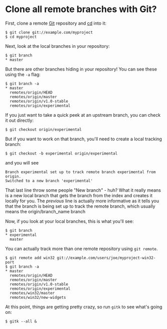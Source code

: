 # Clone all remote branches with Git?

First, clone a remote [Git](http://en.wikipedia.org/wiki/Git_%28software%29) repository and [cd](http://en.wikipedia.org/wiki/Cd_%28command%29) into it:

    $ git clone git://example.com/myproject
    $ cd myproject
    

Next, look at the local branches in your repository:

    $ git branch
    * master
    

But there are other branches hiding in your repository! You can see these using the `-a` flag:

    $ git branch -a
    * master
      remotes/origin/HEAD
      remotes/origin/master
      remotes/origin/v1.0-stable
      remotes/origin/experimental
    

If you just want to take a quick peek at an upstream branch, you can check it out directly:

    $ git checkout origin/experimental
    

But if you want to work on that branch, you'll need to create a local tracking branch:

    $ git checkout -b experimental origin/experimental
    

and you will see

    Branch experimental set up to track remote branch experimental from origin.
    Switched to a new branch 'experimental'
    

That last line throw some people "New branch" - huh? What it really means is a new local branch that gets the branch from the index and creates it locally for you. The _previous_ line is actually more informative as it tells you that the branch is being set up to track the remote branch, which usually means the origin/branch\_name branch

Now, if you look at your local branches, this is what you'll see:

    $ git branch
    * experimental
      master
    

You can actually track more than one remote repository using `git remote`.

    $ git remote add win32 git://example.com/users/joe/myproject-win32-port
    $ git branch -a
    * master
      remotes/origin/HEAD
      remotes/origin/master
      remotes/origin/v1.0-stable
      remotes/origin/experimental
      remotes/win32/master
      remotes/win32/new-widgets
    

At this point, things are getting pretty crazy, so run `gitk` to see what's going on:

    $ gitk --all &
